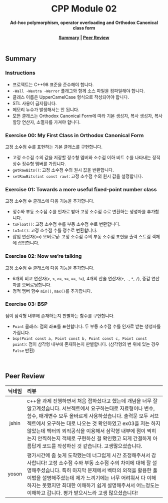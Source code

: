 <h1 align="center">CPP Module 02</h1>

<p align="center"><strong>Ad-hoc polymorphism, operator overloading and Orthodox Canonical class form</strong></p>

<div align="center">
  <strong>
    <a href="#summary">Summary</a> |
    <a href="#peer-review">Peer Review</a>
  </strong>
</div>

<br>

## Summary

### Instructions

- 프로젝트는 C++98 표준을 준수해야 합니다.
- `-Wall -Wextra -Werror` 플래그와 함께 소스 파일을 컴파일해야 합니다.
- 클래스 이름은 UpperCamelCase 형식으로 작성되어야 합니다.
- STL 사용이 금지됩니다.
- 메모리 누수가 발생해서는 안 됩니다.
- 모든 클래스는 Orthodox Canonical Form에 따라 기본 생성자, 복사 생성자, 복사 할당 연산자, 소멸자를 가져야 합니다.

### Exercise 00: My First Class in Orthodox Canonical Form

고정 소수점 수를 표현하는 기본 클래스를 구현합니다.

- 고정 소수점 수의 값을 저장할 정수형 멤버와 소수점 이하 비트 수를 나타내는 정적 상수 정수형 멤버를 가집니다.
- `getRawBits()`: 고정 소수점 수의 원시 값을 반환합니다.
- `setRawBits(int const raw)`: 고정 소수점 수의 원시 값을 설정합니다.

### Exercise 01: Towards a more useful fixed-point number class

고정 소수점 수 클래스에 다음 기능을 추가합니다.

- 정수와 부동 소수점 수를 인자로 받아 고정 소수점 수로 변환하는 생성자를 추가합니다.
- `toFloat()`: 고정 소수점 수를 부동 소수점 수로 변환합니다.
- `toInt()`: 고정 소수점 수를 정수로 변환합니다.
- 삽입 연산자(`<<`) 오버로딩: 고정 소수점 수의 부동 소수점 표현을 출력 스트림 객체에 삽입합니다.

### Exercise 02: Now we’re talking

고정 소수점 수 클래스에 다음 기능을 추가합니다.

- 6개의 비교 연산자(`>`, `<`, `>=`, `<=`, `==`, `!=`), 4개의 산술 연산자(`+`, `-`, `*`, `/`), 증감 연산자를 오버로딩합니다.
- 정적 멤버 함수 `min()`, `max()`를 추가합니다.

### Exercise 03: BSP

점이 삼각형 내부에 존재하는지 판별하는 함수를 구현합니다.

- `Point` 클래스: 점의 좌표를 표현합니다. 두 부동 소수점 수를 인자로 받는 생성자를 가집니다.
- `bsp(Point const a, Point const b, Point const c, Point const point)`: 점이 삼각형 내부에 존재하는지 판별합니다. (삼각형의 변 위에 있는 경우 `False` 반환)

<br>

## Peer Review

| 닉네임 | 리뷰                                                                                                                                                                                                                                                                                                                                                                                                                          |
| :----: | :---------------------------------------------------------------------------------------------------------------------------------------------------------------------------------------------------------------------------------------------------------------------------------------------------------------------------------------------------------------------------------------------------------------------------- |
| jshin  | c++을 과제 진행하면서 처음 접하셨다고 했는데 개념을 너무 잘 알고계셨습니다. 서브젝트에서 요구하는대로 자료형이나 변수, 함수, 매개변수 모두 올바르게 사용하셨습니다. 출력문 모두 서브젝트에서 요구하는 대로 나오는 것 확인하였고 ex03을 저는 하지 않았는데 벡터의 외적공식을 이용해서 삼각형 내부에 점이 찍히는지 안찍히는지 객체로 구현하신 걸 확인했고 되게 간결하게 아름답게 코드를 작성하신 것 같습니다. 고생많으셨습니다. |
| yoson  | 평가시간에 좀 늦게 도착했는데 너그럽게 시간 조정해주셔서 감사합니다! 고정 소수점 수와 부동 소수점 수의 차이에 대해 잘 설명해주셨습니다. 특히 마지막 문제에서 벡터의 외적을 활용한 풀이법을 설명해주셨는데 제가 느끼기에는 너무 어려워서 다 이해하지는 못했지만 최대한 이해하기 쉽게 설명해주셔서 어느정도는 이해하고 갑니다. 평가 받으시느라 고생 많으셨습니다!                                                               |

